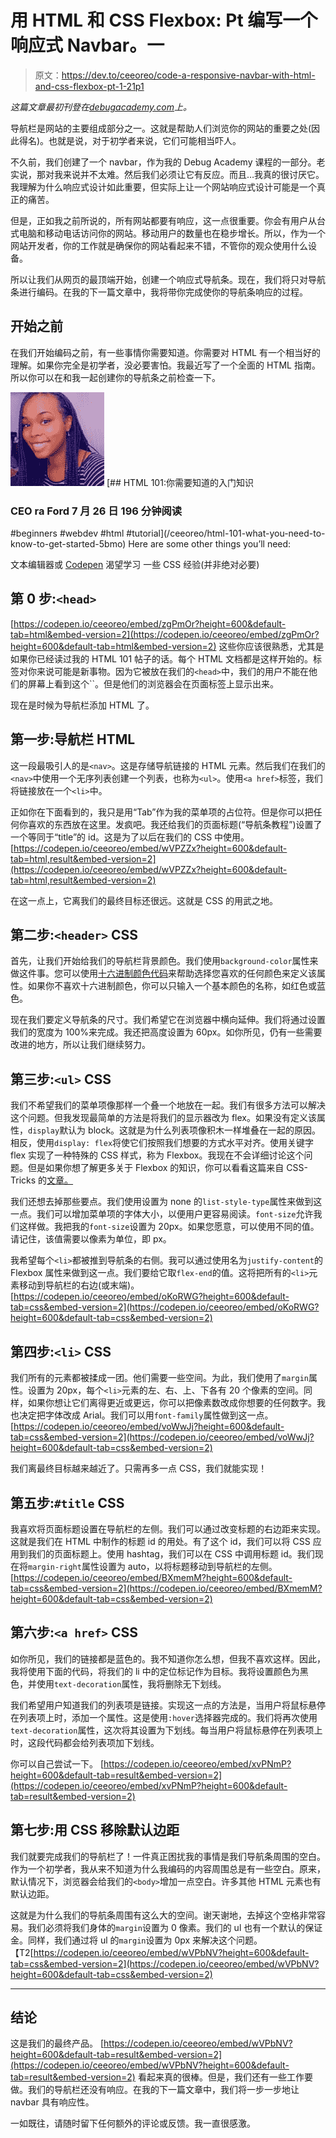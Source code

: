 # 用 HTML 和 CSS Flexbox: Pt 编写一个响应式 Navbar。一

> 原文：<https://dev.to/ceeoreo/code-a-responsive-navbar-with-html-and-css-flexbox-pt-1-21p1>

*这篇文章最初刊登在[debugacademy.com](https://debugacademy.com/)上。*

导航栏是网站的主要组成部分之一。这就是帮助人们浏览你的网站的重要之处(因此得名)。也就是说，对于初学者来说，它们可能相当吓人。

不久前，我们创建了一个 navbar，作为我的 Debug Academy 课程的一部分。老实说，那对我来说并不太难。然后我们必须让它有反应。而且…我真的很讨厌它。我理解为什么响应式设计如此重要，但实际上让一个网站响应式设计可能是一个真正的痛苦。

但是，正如我之前所说的，所有网站都要有响应，这一点很重要。你会有用户从台式电脑和移动电话访问你的网站。移动用户的数量也在稳步增长。所以，作为一个网站开发者，你的工作就是确保你的网站看起来不错，不管你的观众使用什么设备。

所以让我们从网页的最顶端开始，创建一个响应式导航条。现在，我们将只对导航条进行编码。在我的下一篇文章中，我将带你完成使你的导航条响应的过程。

## 开始之前

在我们开始编码之前，有一些事情你需要知道。你需要对 HTML 有一个相当好的理解。如果你完全是初学者，没必要害怕。我最近写了一个全面的 HTML 指南。所以你可以在和我一起创建你的导航条之前检查一下。

[![ceeoreo](img/610094803b1a53300a27f16eb707978d.png)](/ceeoreo) [## HTML 101:你需要知道的入门知识

### CEO ra Ford 7 月 26 日 196 分钟阅读

#beginners #webdev #html #tutorial](/ceeoreo/html-101-what-you-need-to-know-to-get-started-5bmo)
Here are some other things you’ll need:

文本编辑器或 [Codepen](https://codepen.io/)
渴望学习
一些 CSS 经验(并非绝对必要)

## 第 0 步:`<head>`

[https://codepen.io/ceeoreo/embed/zgPmOr?height=600&default-tab=html&embed-version=2](https://codepen.io/ceeoreo/embed/zgPmOr?height=600&default-tab=html&embed-version=2)
这些你应该很熟悉，尤其是如果你已经读过我的 HTML 101 帖子的话。每个 HTML 文档都是这样开始的。标签对你来说可能是新事物。因为它被放在我们的`<head>`中，我们的用户不能在他们的屏幕上看到这个``。但是他们的浏览器会在页面标签上显示出来。

现在是时候为导航栏添加 HTML 了。

## 第一步:导航栏 HTML

这一段最吸引人的是`<nav>`。这是存储导航链接的 HTML 元素。然后我们在我们的`<nav>`中使用一个无序列表创建一个列表，也称为`<ul>`。使用`<a href>`标签，我们将链接放在一个`<li>`中。

正如你在下面看到的，我只是用“Tab”作为我的菜单项的占位符。但是你可以把任何你喜欢的东西放在这里。发疯吧。我还给我们的页面标题(“导航条教程”)设置了一个等同于“title”的 id。这是为了以后在我们的 CSS 中使用。
[https://codepen.io/ceeoreo/embed/wVPZZx?height=600&default-tab=html,result&embed-version=2](https://codepen.io/ceeoreo/embed/wVPZZx?height=600&default-tab=html,result&embed-version=2)

在这一点上，它离我们的最终目标还很远。这就是 CSS 的用武之地。

## 第二步:`<header>` CSS

首先，让我们开始给我们的导航栏背景颜色。我们使用`background-color`属性来做这件事。您可以使用[十六进制颜色代码](https://www.color-hex.com)来帮助选择您喜欢的任何颜色来定义该属性。如果你不喜欢十六进制颜色，你可以只输入一个基本颜色的名称，如红色或蓝色。

现在我们要定义导航条的尺寸。我们希望它在浏览器中横向延伸。我们将通过设置我们的宽度为 100%来完成。我还把高度设置为 60px。如你所见，仍有一些需要改进的地方，所以让我们继续努力。

## 第三步:`<ul>` CSS

我们不希望我们的菜单项像那样一个叠一个地放在一起。我们有很多方法可以解决这个问题。但我发现最简单的方法是将我们的显示器改为 flex。如果没有定义该属性，`display`默认为 block。这就是为什么列表项像积木一样堆叠在一起的原因。相反，使用`display: flex`将使它们按照我们想要的方式水平对齐。使用关键字 flex 实现了一种特殊的 CSS 样式，称为 Flexbox。我现在不会详细讨论这个问题。但是如果你想了解更多关于 Flexbox 的知识，你可以看看这篇来自 CSS-Tricks 的[文章。](https://css-tricks.com/snippets/css/a-guide-to-flexbox/)

我们还想去掉那些要点。我们使用设置为 none 的`list-style-type`属性来做到这一点。我们可以增加菜单项的字体大小，以便用户更容易阅读。`font-size`允许我们这样做。我把我的`font-size`设置为 20px。如果您愿意，可以使用不同的值。请记住，该值需要以像素为单位，即 px。

我希望每个`<li>`都被推到导航条的右侧。我可以通过使用名为`justify-content`的 Flexbox 属性来做到这一点。我们要给它取`flex-end`的值。这将把所有的`<li>`元素移动到导航栏的右边(或末端)。
[https://codepen.io/ceeoreo/embed/oKoRWG?height=600&default-tab=css&embed-version=2](https://codepen.io/ceeoreo/embed/oKoRWG?height=600&default-tab=css&embed-version=2)

## 第四步:`<li>` CSS

我们所有的元素都被揉成一团。他们需要一些空间。为此，我们使用了`margin`属性。设置为 20px，每个`<li>`元素的左、右、上、下各有 20 个像素的空间。同样，如果你想让它们离得更近或更远，你可以把像素数改成你想要的任何数字。我也决定把字体改成 Arial。我们可以用`font-family`属性做到这一点。
[https://codepen.io/ceeoreo/embed/voWwJj?height=600&default-tab=css&embed-version=2](https://codepen.io/ceeoreo/embed/voWwJj?height=600&default-tab=css&embed-version=2)

我们离最终目标越来越近了。只需再多一点 CSS，我们就能实现！

## 第五步:`#title` CSS

我喜欢将页面标题设置在导航栏的左侧。我们可以通过改变标题的右边距来实现。这就是我们在 HTML 中制作的标题 id 的用处。有了这个 id，我们可以将 CSS 应用到我们的页面标题上。使用 hashtag，我们可以在 CSS 中调用标题 id。我们现在将`margin-right`属性设置为 auto，以将标题移动到导航栏的左侧。
[https://codepen.io/ceeoreo/embed/BXmemM?height=600&default-tab=css&embed-version=2](https://codepen.io/ceeoreo/embed/BXmemM?height=600&default-tab=css&embed-version=2)

## 第六步:`<a href>` CSS

如你所见，我们的链接都是蓝色的。我不知道你怎么想，但我不喜欢这样。因此，我将使用下面的代码，将我们的 li 中的定位标记作为目标。我将设置颜色为黑色，并使用`text-decoration`属性，我将删除无下划线。

我们希望用户知道我们的列表项是链接。实现这一点的方法是，当用户将鼠标悬停在列表项上时，添加一个属性。这是使用`:hover`选择器完成的。我们将再次使用`text-decoration`属性，这次将其设置为下划线。每当用户将鼠标悬停在列表项上时，这段代码都会给列表项加下划线。

你可以自己尝试一下。
[https://codepen.io/ceeoreo/embed/xvPNmP?height=600&default-tab=result&embed-version=2](https://codepen.io/ceeoreo/embed/xvPNmP?height=600&default-tab=result&embed-version=2)

## 第七步:用 CSS 移除默认边距

我们就要完成我们的导航栏了！一件真正困扰我的事情是我们导航条周围的空白。作为一个初学者，我从来不知道为什么我编码的内容周围总是有一些空白。原来，默认情况下，浏览器会给我们的`<body>`增加一点空白。许多其他 HTML 元素也有默认边距。

这就是为什么我们的导航条周围有这么大的空间。谢天谢地，去掉这个空格非常容易。我们必须将我们身体的`margin`设置为 0 像素。我们的 ul 也有一个默认的保证金。同样，我们通过将 ul 的`margin`设置为 0px 来解决这个问题。【T2[https://codepen.io/ceeoreo/embed/wVPbNV?height=600&default-tab=css&embed-version=2](https://codepen.io/ceeoreo/embed/wVPbNV?height=600&default-tab=css&embed-version=2)

* * *

## 结论

这是我们的最终产品。
[https://codepen.io/ceeoreo/embed/wVPbNV?height=600&default-tab=result&embed-version=2](https://codepen.io/ceeoreo/embed/wVPbNV?height=600&default-tab=result&embed-version=2)
看起来真的很棒。但是，我们还有一些工作要做。我们的导航栏还没有响应。在我的下一篇文章中，我们将一步一步地让 navbar 具有响应性。

一如既往，请随时留下任何额外的评论或反馈。我一直很感激。
